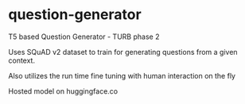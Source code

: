 # question-generator
T5 based Question Generator - TURB phase 2

Uses SQuAD v2 dataset to train for generating questions from a given context. 

Also utilizes the run time fine tuning with human interaction on the fly 

Hosted model on huggingface.co 
